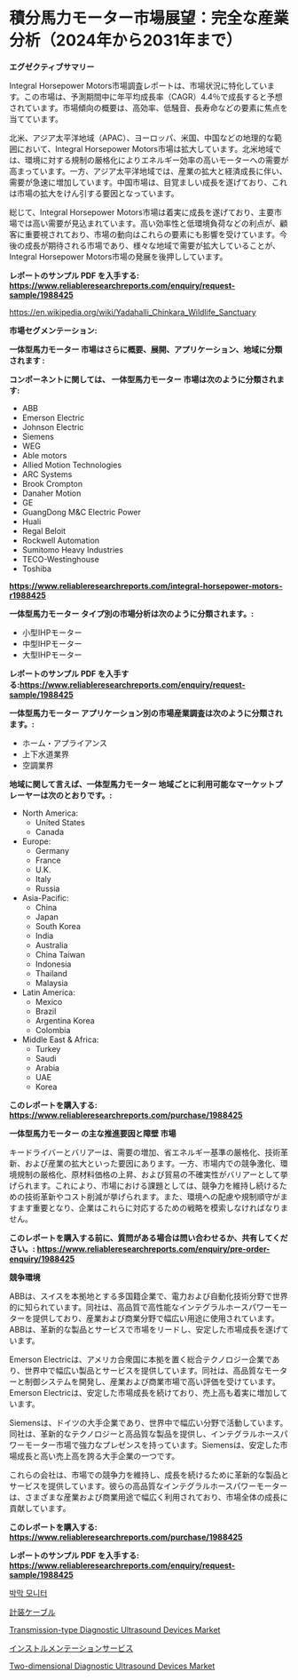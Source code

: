 <p><h1>積分馬力モーター市場展望：完全な産業分析（2024年から2031年まで）</h1></p><p><strong>エグゼクティブサマリー</strong></p>
<p><p>Integral Horsepower Motors市場調査レポートは、市場状況に特化しています。この市場は、予測期間中に年平均成長率（CAGR）4.4％で成長すると予想されています。市場傾向の概要は、高効率、低騒音、長寿命などの要素に焦点を当てています。</p><p>北米、アジア太平洋地域（APAC）、ヨーロッパ、米国、中国などの地理的な範囲において、Integral Horsepower Motors市場は拡大しています。北米地域では、環境に対する規制の厳格化によりエネルギー効率の高いモーターへの需要が高まっています。一方、アジア太平洋地域では、産業の拡大と経済成長に伴い、需要が急速に増加しています。中国市場は、目覚ましい成長を遂げており、これは市場の拡大をけん引する要因となっています。</p><p>総じて、Integral Horsepower Motors市場は着実に成長を遂げており、主要市場では高い需要が見込まれています。高い効率性と低環境負荷などの利点が、顧客に重要視されており、市場の動向はこれらの要素にも影響を受けています。今後の成長が期待される市場であり、様々な地域で需要が拡大していることが、Integral Horsepower Motors市場の発展を後押ししています。</p></p>
<p><strong>レポートのサンプル PDF を入手する: <a href="https://www.reliableresearchreports.com/enquiry/request-sample/1988425">https://www.reliableresearchreports.com/enquiry/request-sample/1988425</a></strong></p>
<p><a href="https://en.wikipedia.org/wiki/Yadahalli_Chinkara_Wildlife_Sanctuary">https://en.wikipedia.org/wiki/Yadahalli_Chinkara_Wildlife_Sanctuary</a></p>
<p><strong>市場セグメンテーション:</strong></p>
<p><strong> 一体型馬力モーター 市場はさらに概要、展開、アプリケーション、地域に分類されます :</strong></p>
<p><strong>コンポーネントに関しては、 一体型馬力モーター 市場は次のように分類されます:</strong></p>
<p><ul><li>ABB</li><li>Emerson Electric</li><li>Johnson Electric</li><li>Siemens</li><li>WEG</li><li>Able motors</li><li>Allied Motion Technologies</li><li>ARC Systems</li><li>Brook Crompton</li><li>Danaher Motion</li><li>GE</li><li>GuangDong M&C Electric Power</li><li>Huali</li><li>Regal Beloit</li><li>Rockwell Automation</li><li>Sumitomo Heavy Industries</li><li>TECO-Westinghouse</li><li>Toshiba</li></ul></p>
<p><strong><a href="https://www.reliableresearchreports.com/integral-horsepower-motors-r1988425">https://www.reliableresearchreports.com/integral-horsepower-motors-r1988425</a></strong></p>
<p><strong> 一体型馬力モーター タイプ別の市場分析は次のように分類されます。:</strong></p>
<p><ul><li>小型IHPモーター</li><li>中型IHPモーター</li><li>大型IHPモーター</li></ul></p>
<p><strong>レポートのサンプル PDF を入手する:<a href="https://www.reliableresearchreports.com/enquiry/request-sample/1988425">https://www.reliableresearchreports.com/enquiry/request-sample/1988425</a></strong></p>
<p><strong> 一体型馬力モーター アプリケーション別の市場産業調査は次のように分類されます。:</strong></p>
<p><ul><li>ホーム・アプライアンス</li><li>上下水道業界</li><li>空調業界</li></ul></p>
<p><strong>地域に関して言えば、一体型馬力モーター 地域ごとに利用可能なマーケットプレーヤーは次のとおりです。:</strong></p>
<p><ul>
    <li>
        North America:
        <ul>
            <li>United States</li>
            <li>Canada</li>
        </ul>
    </li>
    <li>
        Europe:
        <ul>
            <li>Germany</li>
            <li>France</li>
            <li>U.K.</li>
            <li>Italy</li>
            <li>Russia</li>
        </ul>
    </li>
    <li>
        Asia-Pacific:
        <ul>
            <li>China</li>
            <li>Japan</li>
            <li>South Korea</li>
            <li>India</li>
            <li>Australia</li>
            <li>China Taiwan</li>
            <li>Indonesia</li>
            <li>Thailand</li>
            <li>Malaysia</li>
        </ul>
    </li>
    <li>
        Latin America:
        <ul>
            <li>Mexico</li>
            <li>Brazil</li>
            <li>Argentina Korea</li>
            <li>Colombia</li>
        </ul>
    </li>
    <li>
        Middle East & Africa:
        <ul>
            <li>Turkey</li>
            <li>Saudi</li>
            <li>Arabia</li>
            <li>UAE</li>
            <li>Korea</li>
        </ul>
    </li>
    </ul></p>
<p><strong>このレポートを購入する: <a href="https://www.reliableresearchreports.com/purchase/1988425">https://www.reliableresearchreports.com/purchase/1988425</a></strong></p>
<p><strong>一体型馬力モーター の主な推進要因と障壁 市場</strong></p>
<p><p>キードライバーとバリアーは、需要の増加、省エネルギー基準の厳格化、技術革新、および産業の拡大といった要因にあります。一方、市場内での競争激化、環境規制の厳格化、原材料価格の上昇、および貿易の不確実性がバリアーとして挙げられます。これにより、市場における課題としては、競争力を維持し続けるための技術革新やコスト削減が挙げられます。また、環境への配慮や規制順守がますます重要となり、企業はこれらに対応するための戦略を模索しなければなりません。</p></p>
<p><strong>このレポートを購入する前に、質問がある場合は問い合わせるか、共有してください。: <a href="https://www.reliableresearchreports.com/enquiry/pre-order-enquiry/1988425">https://www.reliableresearchreports.com/enquiry/pre-order-enquiry/1988425</a></strong></p>
<p><strong>競争環境</strong></p>
<p><p>ABBは、スイスを本拠地とする多国籍企業で、電力および自動化技術分野で世界的に知られています。同社は、高品質で高性能なインテグラルホースパワーモーターを提供しており、産業および商業分野で幅広い用途に使用されています。ABBは、革新的な製品とサービスで市場をリードし、安定した市場成長を遂げています。</p><p>Emerson Electricは、アメリカ合衆国に本拠を置く総合テクノロジー企業であり、世界中で幅広い製品とサービスを提供しています。同社は、高品質なモーターと制御システムを開発し、産業および商業市場で高い評価を受けています。Emerson Electricは、安定した市場成長を続けており、売上高も着実に増加しています。</p><p>Siemensは、ドイツの大手企業であり、世界中で幅広い分野で活動しています。同社は、革新的なテクノロジーと高品質な製品を提供し、インテグラルホースパワーモーター市場で強力なプレゼンスを持っています。Siemensは、安定した市場成長と高い売上高を誇る大手企業の一つです。</p><p>これらの会社は、市場での競争力を維持し、成長を続けるために革新的な製品とサービスを提供しています。彼らの高品質なインテグラルホースパワーモーターは、さまざまな産業および商業用途で幅広く利用されており、市場全体の成長に貢献しています。</p></p>
<p><strong>このレポートを購入する: <a href="https://www.reliableresearchreports.com/purchase/1988425">https://www.reliableresearchreports.com/purchase/1988425</a></strong></p>
<p><strong>レポートのサンプル PDF を入手する: <a href="https://www.reliableresearchreports.com/enquiry/request-sample/1988425">https://www.reliableresearchreports.com/enquiry/request-sample/1988425</a></strong><strong></strong></p>
<p><p><a href="https://github.com/rcabello548/Market-Research-Report-List-3/blob/main/300991865339.md">박막 모니터</a></p><p><a href="https://github.com/zjkmgcs938405/Market-Research-Report-List-3/blob/main/724567751170.md">計装ケーブル</a></p><p><a href="https://issuu.com/reportprime-2/docs/transmission-type-diagnostic-ultrasound-devices-ma">Transmission-type Diagnostic Ultrasound Devices Market</a></p><p><a href="https://github.com/roulaayoub-saad/Market-Research-Report-List-3/blob/main/907671251171.md">インストルメンテーションサービス</a></p><p><a href="https://issuu.com/reportprime-2/docs/two-dimensional-diagnostic-ultrasound-devices-mark">Two-dimensional Diagnostic Ultrasound Devices Market</a></p></p>